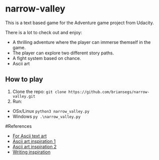 # narrow-valley

This is a text based game for the Adventure game project from Udacity.

There is a lot to check out and enjoy:
* A thrilling adventure where the player can immerse themself in the game.
* The player can explore two different story paths.
* A fight system based on chance.
* Ascii art 

## How to play
1. Clone the repo: `git clone https://github.com/briansegs/narrow-valley.git`
2. Run: 
  * OSx/Linux `python3 narrow_valley.py` 
  * Windows `py .\narrow_valley.py`

#References

* [For Ascii text art](http://patorjk.com/software/taag/#p=display&f=Graffiti&t=Type%20Something%20)
* [Ascii art inspiration 1](https://ascii.co.uk/)
* [Ascii art inspiration 2](https://www.asciiart.eu/)
* [Writing inspiration](https://inspirassion.com/en/)



